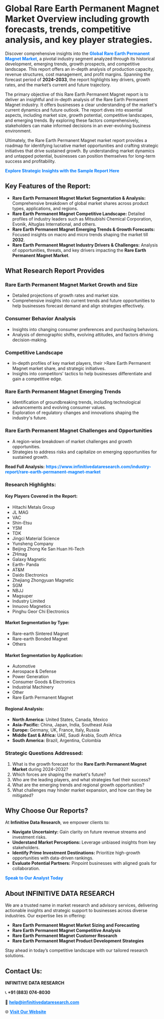 <h1>Global Rare Earth Permanent Magnet Market Overview including growth forecasts, trends, competitive analysis, and key player strategies.</h1>
<p>
Discover comprehensive insights into the 
<a href="https://www.infinitivedataresearch.com/industry-report/rare-earth-permanent-magnet-market" rel="dofollow" style="color: #007BFF; text-decoration: none;"><strong>Global Rare Earth Permanent Magnet Market</strong></a>, a pivotal industry segment analyzed through its historical development, emerging trends, growth prospects, and competitive landscape. This report offers an in-depth analysis of production capacity, revenue structures, cost management, and profit margins. Spanning the forecast period of <strong>2024–2033</strong>, the report highlights key drivers, growth rates, and the market’s current and future trajectory.
</p>
<p>
The primary objective of this Rare Earth Permanent Magnet report is to deliver an insightful and in-depth analysis of the Rare Earth Permanent Magnet industry. It offers businesses a clear understanding of the market's current dynamics and future outlook. The report dives into essential aspects, including market size, growth potential, competitive landscapes, and emerging trends. By exploring these factors comprehensively, stakeholders can make informed decisions in an ever-evolving business environment.
</p>
<p>
Ultimately, the Rare Earth Permanent Magnet market report provides a roadmap for identifying lucrative market opportunities and crafting strategic initiatives that drive sustained growth. By understanding market dynamics and untapped potential, businesses can position themselves for long-term success and profitability.
</p>
<p>
<a href="https://www.infinitivedataresearch.com/request-sample/reportId=112320" style="color: #007BFF; text-decoration: none;"><strong>Explore Strategic Insights with the Sample Report Here</strong></a>
</p>

<h2>Key Features of the Report:</h2>
<ul>
<li><strong>Rare Earth Permanent Magnet Market Segmentation & Analysis:</strong> Comprehensive breakdown of global market shares across product types, applications, and regions.</li>
<li><strong>Rare Earth Permanent Magnet Competitive Landscape:</strong> Detailed profiles of industry leaders such as Mitsubishi Chemical Corporation, Evonik, Altuglas International, and others.</li>
<li><strong>Rare Earth Permanent Magnet Emerging Trends & Growth Forecasts:</strong> Focused insights on macro and micro trends shaping the market till <strong>2032</strong>.</li>
<li><strong>Rare Earth Permanent Magnet Industry Drivers & Challenges:</strong> Analysis of opportunities, threats, and key drivers impacting the <strong>Rare Earth Permanent Magnet Market</strong>.</li>
</ul>

<h2>What Research Report Provides</h2>
<h3>Rare Earth Permanent Magnet Market Growth and Size</h3>
<ul>
<li>Detailed projections of growth rates and market size.</li>
<li>Comprehensive insights into current trends and future opportunities to help businesses forecast demand and align strategies effectively.</li>
</ul>

<h3>Consumer Behavior Analysis</h3>
<ul>
<li>Insights into changing consumer preferences and purchasing behaviors.</li>
<li>Analysis of demographic shifts, evolving attitudes, and factors driving decision-making.</li>
</ul>

<h3>Competitive Landscape</h3>
<ul>
<li>In-depth profiles of key market players, their >Rare Earth Permanent Magnet market share, and strategic initiatives.</li>
<li>Insights into competitors' tactics to help businesses differentiate and gain a competitive edge.</li>
</ul>

<h3>Rare Earth Permanent Magnet Emerging Trends</h3>
<ul>
<li>Identification of groundbreaking trends, including technological advancements and evolving consumer values.</li>
<li>Exploration of regulatory changes and innovations shaping the industry's future.</li>
</ul>

<h3>Rare Earth Permanent Magnet Challenges and Opportunities</h3>
<ul>
<li>A region-wise breakdown of market challenges and growth opportunities.</li>
<li>Strategies to address risks and capitalize on emerging opportunities for sustained growth.</li>
</ul>
<p><strong>Read Full Analysis:</strong> <a href="https://www.infinitivedataresearch.com/industry-report/rare-earth-permanent-magnet-market" rel="dofollow" style="color: #007BFF; text-decoration: none;"><strong>https://www.infinitivedataresearch.com/industry-report/rare-earth-permanent-magnet-market</strong></a></p>
<h3>Research Highlights:</h3>
<h4>Key Players Covered in the Report:</h4>
<ul><li>Hitachi Metals Group</li><li>JL MAG</li><li>VAC</li><li>Shin-Etsu</li><li>YSM</li><li>TDK</li><li>Jingci Material Science</li><li>Yunsheng Company</li><li>Beijing Zhong Ke San Huan Hi-Tech</li><li>ZHmag</li><li>Galaxy Magnetic</li><li>Earth- Panda</li><li>AT&amp;M</li><li>Daido Electronics</li><li>Zhejiang Zhongyuan Magnetic</li><li>SGM</li><li>NBJJ</li><li>Magsuper</li><li>Industry Limited</li><li>Innuovo Magnetics</li><li>Pinghu Geor Chi Electronics</li></ul>
<h4>Market Segmentation by Type:</h4>
<ul><li>Rare-earth Sintered Magnet</li><li>Rare-earth Bonded Magnet</li><li>Others</li></ul>
<h4>Market Segmentation by Application:</h4>
<ul><li>Automotive</li><li>Aerospace &amp; Defense</li><li>Power Generation</li><li>Consumer Goods &amp; Electronics</li><li>Industrial Machinery</li><li>Other</li><li>Rare Earth Permanent Magnet</li></ul>

<h4>Regional Analysis:</h4>
<ul>
<li><strong>North America:</strong> United States, Canada, Mexico</li>
<li><strong>Asia-Pacific:</strong> China, Japan, India, Southeast Asia</li>
<li><strong>Europe:</strong> Germany, UK, France, Italy, Russia</li>
<li><strong>Middle East & Africa:</strong> UAE, Saudi Arabia, South Africa</li>
<li><strong>South America:</strong> Brazil, Argentina, Colombia</li>
</ul>

<h3>Strategic Questions Addressed:</h3>
<ol>
<li>What is the growth forecast for the <strong>Rare Earth Permanent Magnet Market</strong> during 2024–2032?</li>
<li>Which forces are shaping the market's future?</li>
<li>Who are the leading players, and what strategies fuel their success?</li>
<li>What are the emerging trends and regional growth opportunities?</li>
<li>What challenges may hinder market expansion, and how can they be mitigated?</li>
</ol>

<h2>Why Choose Our Reports?</h2>
<p>At <strong>Infinitive Data Research</strong>, we empower clients to:</p>
<ul>
<li><strong>Navigate Uncertainty:</strong> Gain clarity on future revenue streams and investment risks.</li>
<li><strong>Understand Market Perceptions:</strong> Leverage unbiased insights from key stakeholders.</li>
<li><strong>Identify Prime Investment Destinations:</strong> Prioritize high-growth opportunities with data-driven rankings.</li>
<li><strong>Evaluate Potential Partners:</strong> Pinpoint businesses with aligned goals for collaboration.</li>
</ul>
<p><a href="https://www.infinitivedataresearch.com/industry-report/rare-earth-permanent-magnet-market" rel="dofollow" style="color: #007BFF; text-decoration: none;"><strong>Speak to Our Analyst Today</strong></a></p>

<h2>About INFINITIVE DATA RESEARCH</h2>
<p>We are a trusted name in market research and advisory services, delivering actionable insights and strategic support to businesses across diverse industries. Our expertise lies in offering:</p>
<ul>
<li><strong>Rare Earth Permanent Magnet Market Sizing and Forecasting</strong></li>
<li><strong>Rare Earth Permanent Magnet Competitive Analysis</strong></li>
<li><strong>Rare Earth Permanent Magnet Customer Research</strong></li>
<li><strong>Rare Earth Permanent Magnet Product Development Strategies</strong></li>
</ul>
<p>Stay ahead in today’s competitive landscape with our tailored research solutions.</p>

<h2>Contact Us:</h2>
<p><strong>INFINITIVE DATA RESEARCH</strong></p>
<p>📞 <strong>+91 (883) 074-8030</strong></p>
<p>📧 <strong><a href="mailto:help@infinitivedataresearch.com" style="color: #007BFF;">help@infinitivedataresearch.com</a></strong></p>
<p>🌐 <strong><a href="https://www.infinitivedataresearch.com" rel="dofollow" style="color: #007BFF;">Visit Our Website</a></strong></p>